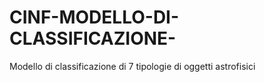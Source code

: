 # CINF-MODELLO-DI-CLASSIFICAZIONE-
Modello di classificazione di 7 tipologie di oggetti astrofisici 

